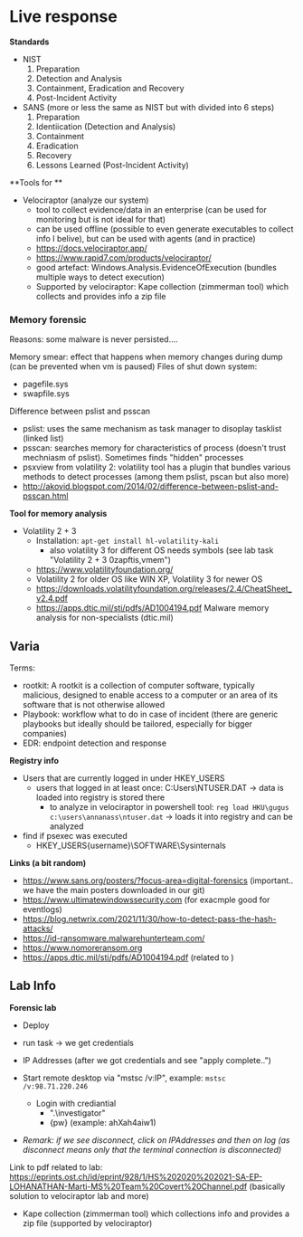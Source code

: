 # Live response


**Standards**
- NIST
    1. Preparation
    2. Detection and Analysis
    3. Containment, Eradication and Recovery
    4. Post-Incident Activity
- SANS  (more or less the same as NIST but with divided into 6 steps)
    1. Preparation
    2. Identiication (Detection and Analysis)
    3. Containment
    4. Eradication
    5. Recovery
    6. Lessons Learned (Post-Incident Activity)



**Tools for **
- Velociraptor (analyze our system)
    - tool to collect evidence/data in an enterprise (can be used for monitoring but is not ideal for that)
    - can be used offline (possible to even generate executables to collect info I belive), but can be used with agents (and in practice) 
    - https://docs.velociraptor.app/
    - https://www.rapid7.com/products/velociraptor/
    - good artefact: Windows.Analysis.EvidenceOfExecution (bundles multiple ways to detect execution)
    - Supported by velociraptor: Kape collection (zimmerman tool) which collects and provides info a zip file


### Memory forensic
Reasons: some malware is never persisted....

Memory smear: effect that happens when memory changes during dump (can be prevented when vm is paused)
Files of shut down system: 
- pagefile.sys
- swapfile.sys

Difference between pslist and psscan
- pslist:  uses the same mechanism as task manager to disoplay tasklist (linked list)
- psscan: searches memory for characteristics of process (doesn't trust mechniasm of pslist). Sometimes finds "hidden" processes
- psxview from volatility 2: volatility tool has a plugin that bundles various methods to detect processes (among them pslist, pscan but also more)
- http://akovid.blogspot.com/2014/02/difference-between-pslist-and-psscan.html


**Tool for memory analysis**
- Volatility 2 + 3
    - Installation: `apt-get install hl-volatility-kali`
        - also volatility 3 for different OS needs symbols (see lab task "Volatility 2 + 3 0zapftis,vmem")
    - https://www.volatilityfoundation.org/
    - Volatility 2 for older OS like WIN XP, Volatility 3 for newer OS 
    - https://downloads.volatilityfoundation.org/releases/2.4/CheatSheet_v2.4.pdf
    - https://apps.dtic.mil/sti/pdfs/AD1004194.pdf Malware memory analysis for non-specialists (dtic.mil) 

## Varia
Terms: 
- rootkit: A rootkit is a collection of computer software, typically malicious, designed to enable access to a computer or an area of its software that is not otherwise allowed 
- Playbook: workflow what to do in case of incident (there are generic playbooks but ideally should be tailored, especially for bigger companies)
- EDR: endpoint detection and response


**Registry info**
- Users that are currently logged in under HKEY_USERS
    - users that logged in at least once: C:Users\NTUSER.DAT  -> data is loaded into registry is stored there
        - to analyze in velociraptor in powershell tool: `reg load HKU\gugus c:\users\annanass\ntuser.dat`  -> loads it into registry and can be analyzed
- find if psexec was executed
    - HKEY_USERS\{username}\SOFTWARE\Sysinternals


**Links (a bit random)**
- https://www.sans.org/posters/?focus-area=digital-forensics  (important.. we have the main posters downloaded in our git)
- https://www.ultimatewindowssecurity.com (for exacmple good for eventlogs)
- https://blog.netwrix.com/2021/11/30/how-to-detect-pass-the-hash-attacks/
- https://id-ransomware.malwarehunterteam.com/
- https://www.nomoreransom.org
- https://apps.dtic.mil/sti/pdfs/AD1004194.pdf  (related to )


## Lab Info
**Forensic lab**
- Deploy
- run task -> we get credentials
- IP Addresses (after we got credentials and see "apply complete..")
- Start remote desktop via "mstsc /v:IP", example: `mstsc /v:98.71.220.246`
    - Login with crediantial
        - ".\investigator"
        - {pw}   (example: ahXah4aiw1)

- *Remark: if we see disconnect, click on IPAddresses and then on log (as disconnect means only that the terminal connection is disconnected)*
 
Link to pdf related to lab: https://eprints.ost.ch/id/eprint/928/1/HS%202020%202021-SA-EP-LOHANATHAN-Marti-MS%20Team%20Covert%20Channel.pdf  (basically solution to velociraptor lab and more)


- Kape collection (zimmerman tool) which collections info and provides a zip file (supported by velociraptor)


